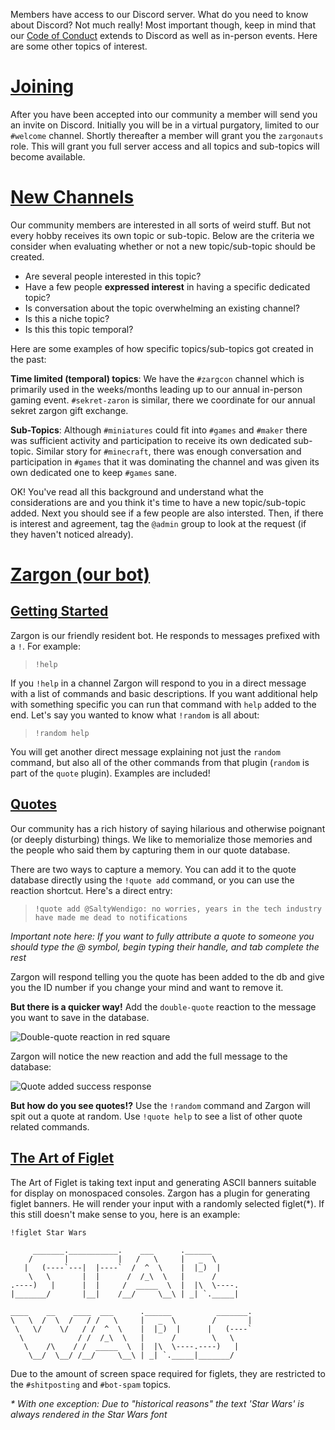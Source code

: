 Members have access to our Discord server. What do you need to know
about Discord? Not much really! Most important though, keep in mind
that our [Code of Conduct](index.html#code-of-conduct) extends to
Discord as well as in-person events. Here are some other topics of
interest.

# [Joining](#joining)

After you have been accepted into our community a member will send you
an invite on Discord. Initially you will be in a virtual purgatory,
limited to our `#welcome` channel. Shortly thereafter a member will
grant you the `zargonauts` role. This will grant you full server
access and all topics and sub-topics will become available.

# [New Channels](#new-channels)

Our community members are interested in all sorts of weird stuff. But
not every hobby receives its own topic or sub-topic. Below are the
criteria we consider when evaluating whether or not a new
topic/sub-topic should be created.

- Are several people interested in this topic?
- Have a few people **expressed interest** in having a specific dedicated topic?
- Is conversation about the topic overwhelming an existing channel?
- Is this a niche topic?
- Is this this topic temporal?

Here are some examples of how specific topics/sub-topics got created
in the past:

**Time limited (temporal) topics**: We have the `#zargcon` channel
  which is primarily used in the weeks/months leading up to our annual
  in-person gaming event. `#sekret-zaron` is similar, there we
  coordinate for our annual sekret zargon gift exchange.

**Sub-Topics**: Although `#miniatures` could fit into `#games` and
  `#maker` there was sufficient activity and participation to receive
  its own dedicated sub-topic. Similar story for `#minecraft`, there
  was enough conversation and participation in `#games` that it was
  dominating the channel and was given its own dedicated one to keep
  `#games` sane.


OK! You've read all this background and understand what the
considerations are and you think it's time to have a new
topic/sub-topic added. Next you should see if a few people are also
intersted. Then, if there is interest and agreement, tag the `@admin`
group to look at the request (if they haven't noticed already).

# [Zargon (our bot)](#zargon)

## [Getting Started](#zargon-getting-started)

Zargon is our friendly resident bot. He responds to messages prefixed
with a `!`. For example:

> `!help`

If you `!help` in a channel Zargon will respond to you in a direct
message with a list of commands and basic descriptions. If you want
additional help with something specific you can run that command with
`help` added to the end. Let's say you wanted to know what `!random`
is all about:

> `!random help`

You will get another direct message explaining not just the `random`
command, but also all of the other commands from that plugin (`random`
is part of the `quote` plugin). Examples are included!

## [Quotes](#zargon-quotes)

Our community has a rich history of saying hilarious and otherwise
poignant (or deeply disturbing) things. We like to memorialize those
memories and the people who said them by capturing them in our quote
database.


There are two ways to capture a memory. You can add it to the quote
database directly using the `!quote add` command, or you can use the
reaction shortcut. Here's a direct entry:

> `!quote add @SaltyWendigo: no worries, years in the tech industry have made me dead to notifications`

_Important note here: If you want to fully attribute a quote to someone you should type the @ symbol, begin typing their handle, and tab complete the rest_

Zargon will respond telling you the quote has been added to the db and
give you the ID number if you change your mind and want to remove it.

**But there is a quicker way!** Add the `double-quote` reaction to the
message you want to save in the database.

![Double-quote reaction in red square](images/quote-reaction.png "Double-quote reaction")

Zargon will notice the new reaction and add the full message to the
database:

![Quote added success response](images/quote-added.png "Quote added success")

**But how do you see quotes!?** Use the `!random` command and Zargon
  will spit out a quote at random. Use `!quote help` to see a list of
  other quote related commands.

## [The Art of Figlet](#zargon-figlet)

The Art of Figlet is taking text input and generating ASCII banners
suitable for display on monospaced consoles. Zargon has a plugin for
generating figlet banners. He will render your input with a randomly
selected figlet(*). If this still doesn't make sense to you, here is
an example:

```
!figlet Star Wars

     _______.___________.    ___      .______      
    /       |           |   /   \     |   _  \     
   |   (----`---|  |----`  /  ^  \    |  |_)  |    
    \   \       |  |      /  /_\  \   |      /     
.----)   |      |  |     /  _____  \  |  |\  \----.
|_______/       |__|    /__/     \__\ | _| `._____|
                                                   
____    __    ____  ___      .______          _______.
\   \  /  \  /   / /   \     |   _  \        /       |
 \   \/    \/   / /  ^  \    |  |_)  |      |   (----`
  \            / /  /_\  \   |      /        \   \    
   \    /\    / /  _____  \  |  |\  \----.----)   |   
    \__/  \__/ /__/     \__\ | _| `._____|_______/    
```

Due to the amount of screen space required for figlets, they are
restricted to the `#shitposting` and `#bot-spam` topics.

_* With one exception: Due to "historical reasons" the text 'Star Wars' is always rendered in the Star Wars font_
